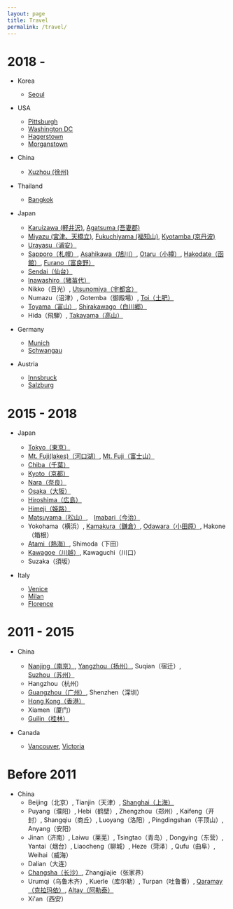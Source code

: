 ```yaml
---
layout: page
title: Travel
permalink: /travel/
---
```

2018 - 
======
* Korea
  * [Seoul](../travel_ims/seoul.JPG)
* USA
  * [Pittsburgh](../travel_ims/Pittsburgh.jpeg)
  * [Washington DC](../travel_ims/DC.jpeg)
  * [Hagerstown](../travel_ims/Hagerstown.jpeg)
  * [Morganstown](../travel_ims/Morganstown.jpeg)
* China
  * [Xuzhou (徐州) ](../travel_ims/xuzhou.JPG)
* Thailand
  * [Bangkok](../travel_ims/bangkok.jpeg)

* Japan
  * [Karuizawa (軽井沢)](../travel_ims/karuizawa.jpg), [Agatsuma (吾妻郡)](../travel_ims/Agatsuma.HEIC)
  * [Miyazu (宮津、天橋立)](../travel_ims/Miyazu.jpeg), [Fukuchiyama (福知山)](../travel_ims/Fukuchiyama.JPG), [Kyotamba (京丹波)](../travel_ims/Kyotamba.JPG)
  * [Urayasu（浦安）](../travel_ims/urayasu.JPG)
  * [Sapporo（札幌）](../travel_ims/sapporo.JPG), [Asahikawa（旭川）](../travel_ims/asahikawa.JPG), [Otaru（小樽）](../travel_ims/otaru.JPG), [Hakodate（函館）](https://hyf015.github.io/static/projects/IMG_0763.jpg), [Furano（富良野）](../travel_ims/furano.JPG)
  * [Sendai（仙台）](../travel_ims/sendai.JPG)
  * [Inawashiro（猪苗代）](../travel_ims/inawashiro.JPG)
  * Nikko（日光）, [Utsunomiya（宇都宮）](../travel_ims/utsunomiya.JPG)
  * Numazu（沼津）, Gotemba（御殿場）, [Toi（土肥）](../travel_ims/toi.JPG)
  * [Toyama（富山）](../travel_ims/toyama.JPG), [Shirakawago（白川郷）](../travel_ims/shirakawago.JPG)
  * Hida（飛騨）, [Takayama（高山）](../travel_ims/takayama.JPG)
  
* Germany
  * [Munich](../travel_ims/munich.JPG)
  * [Schwangau](../travel_ims/IMG_1462.JPG)

* Austria
  * [Innsbruck](../travel_ims/IMG_1180.JPG)
  * [Salzburg](../travel_ims/IMG_1368.JPG)

2015 - 2018
======
* Japan
  * [Tokyo（東京）](../travel_ims/tokyo.JPG)
  * [Mt. Fuji(lakes)（河口湖）](../travel_ims/fuji.JPG), [Mt. Fuji（富士山）](../travel_ims/fuji.jpg)
  * [Chiba（千葉）](../travel_ims/chiba.jpg)
  * [Kyoto（京都）](../travel_ims/kyoto.JPG)
  * [Nara（奈良）](../travel_ims/nara.jpg)
  * [Osaka（大阪）](../travel_ims/osaka.JPG)
  * [Hiroshima（広島）](../travel_ims/hiroshima.JPG)
  * [Himeji（姫路）](../travel_ims/himeji.JPG)
  * [Matsuyama（松山）](../travel_ims/matsuyama.JPG),　[Imabari（今治）](../travel_ims/imabari.JPG)
  * Yokohama（横浜）, [Kamakura（鎌倉）](../travel_ims/kamakura.JPG), [Odawara（小田原）](../travel_ims/odawara.jpg), Hakone（箱根）
  * [Atami（熱海）](../travel_ims/atami.JPG), Shimoda（下田）
  * [Kawagoe（川越）](../travel_ims/kawagoe.JPG), Kawaguchi（川口）
  * Suzaka（須坂）
  
* Italy
  * [Venice](../travel_ims/venice.JPG)
  * [Milan](../travel_ims/milan.JPG)
  * [Florence](../travel_ims/florence.JPG)

2011 - 2015
======
* China
  * [Nanjing（南京）](../travel_ims/nanjing.jpg), [Yangzhou（扬州）](../travel_ims/yangzhou.jpg), Suqian（宿迁）, [Suzhou（苏州）](../travel_ims/suzhou.JPG)
  * Hangzhou（杭州）
  * [Guangzhou（广州）](../travel_ims/guangzhou.JPG), Shenzhen（深圳）
  * [Hong Kong（香港）](../travel_ims/hongkong.JPG)
  * Xiamen（厦门）
  * [Guilin（桂林）](../travel_ims/guilin.jpg)
  
* Canada
  * [Vancouver](../travel_ims/vancouver.jpg), [Victoria](../travel_ims/victoria.jpg)
  
Before 2011
======
* China
  * Beijing（北京）, Tianjin（天津）, [Shanghai（上海）](../travel_ims/shanghai.JPG)
  * Puyang（濮阳）, Hebi（鹤壁）, Zhengzhou（郑州）, Kaifeng（开封）, Shangqiu（商丘）, Luoyang（洛阳）, Pingdingshan（平顶山）, Anyang（安阳）
  * Jinan（济南）, Laiwu（莱芜）, Tsingtao（青岛）, Dongying（东营）, Yantai（烟台）, Liaocheng（聊城）, Heze（菏泽）, Qufu（曲阜）, Weihai（威海）
  * Dalian（大连） 
  * [Changsha（长沙）](../travel_ims/changsha.JPG), Zhangjiajie（张家界）
  * Urumqi（乌鲁木齐）, Kuerle（库尔勒）, Turpan（吐鲁番）, [Qaramay（克拉玛依）](../travel_ims/qaramay.JPG), [Altay（阿勒泰）](../travel_ims/altay.jpg)
  * Xi'an（西安）
